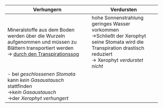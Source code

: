 | Verhungern                                                                                                                                          | Verdursten                                                                                                                                                         |
| --------------------------------------------------------------------------------------------------------------------------------------------------- | ------------------------------------------------------------------------------------------------------------------------------------------------------------------ |
| Mineralstoffe aus dem Boden werden über die Wurzeln aufgenommen und müssen zu Blättern transportiert werden<br>→ <u>durch den Transpirationssog</u> | hohe Sonnenstrahlung geringes Wasser vorkommen<br>→Schließt der Xerophyt seine Stomata wird die Transpiration drastisch reduziert<br>→ Xerophyt *verdurstet nicht* |
| - bei *geschlossenen Stomata* kann *kein Gasaustausch* stattfinden<br>→*kein Gasaustausch*<br>→der *Xerophyt verhungert*                            |                                                                                                                                                                    |
